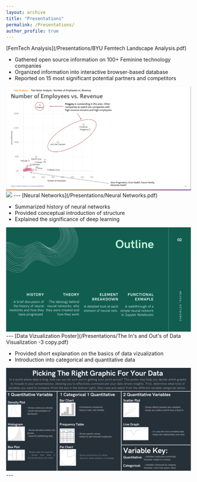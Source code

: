 ```yaml
---
layout: archive
title: "Presentations"
permalink: /Presentations/
author_profile: true
---
```


[FemTech Analysis](/Presentations/BYU Femtech Landscape Analysis.pdf)

- Gathered open source information on 100+ Feminine technology companies
- Organized information into interactive browser-based database
- Reported on 15 most significant potential partners and competitors

<img src="images/Femtech copy.png?raw=true"/>

<img src="images/Arrests.png?raw=true"/>
---
[Neural Networks](/Presentations/Neural Networks.pdf)

- Summarized history of neural networks
- Provided conceptual introduction of structure
- Explained the significance of deep learning

<img src="images/Neural Net copy.png?raw=true"/>
---
[Data Vizualization Poster](/Presentations/The In's and Out's of Data Visualization -3 copy.pdf)

- Provided short explanation on the basics of data vizualization
- Introduction into categorical and quantitative data

<img src="images/Data Poster copy.png?raw=true"/>
---





